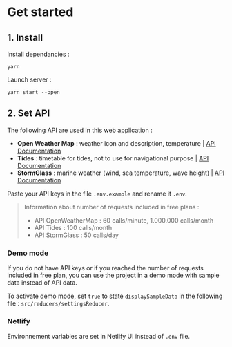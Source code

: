 # Get started

## 1. Install

Install dependancies :

```shell
yarn
```

Launch server :

```shell
yarn start --open
```

## 2. Set API

The following API are used in this web application :

- **Open Weather Map** : weather icon and description, temperature | [API Documentation](https://openweathermap.org/api/one-call-api)
- **Tides** : timetable for tides, not to use for navigational purpose | [API Documentation](https://rapidapi.com/apihood/api/tides/endpoints)
- **StormGlass** : marine weather (wind, sea temperature, wave height) | [API Documentation](https://docs.stormglass.io/#/weather)

Paste your API keys in the file `.env.example` and rename it `.env`.

> Information about number of requests included in free plans :
>
> - API OpenWeatherMap : 60 calls/minute, 1.000.000 calls/month
> - API Tides : 100 calls/month
> - API StormGlass : 50 calls/day

### Demo mode

If you do not have API keys or if you reached the number of requests included in free plan, you can use the project in a demo mode with sample data instead of API data.

To activate demo mode, set `true` to state `displaySampleData` in the following file : `src/reducers/settingsReducer`.

### Netlify

Environnement variables are set in Netlify UI instead of `.env` file.
